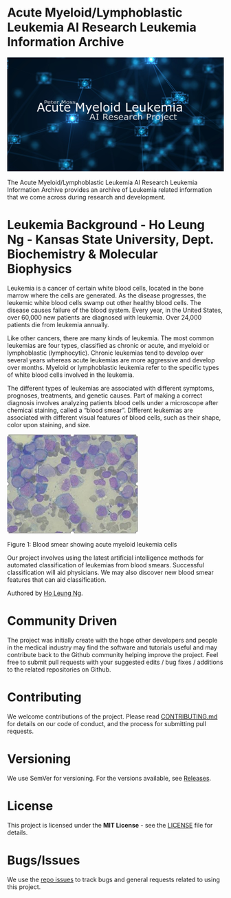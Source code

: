 # Acute Myeloid/Lymphoblastic Leukemia AI Research Leukemia Information Archive
![Peter Moss Acute Myeloid/Lymphoblastic Leukemia AI Research Project](Media/Images/banner.png)

The Acute Myeloid/Lymphoblastic Leukemia AI Research Leukemia Information Archive provides an archive of Leukemia related information that we come across during research and development.

# Leukemia Background - Ho Leung Ng - Kansas State University, Dept. Biochemistry & Molecular Biophysics

Leukemia is a cancer of certain white blood cells, located in the bone marrow where the cells are generated. As the disease progresses, the leukemic white blood cells swamp out other healthy blood cells. The disease causes failure of the blood system. Every year, in the United States, over 60,000 new patients are diagnosed with leukemia. Over 24,000 patients die from leukemia annually.

Like other cancers, there are many kinds of leukemia. The most common leukemias are four types, classified as chronic or acute, and myeloid or lymphoblastic (lymphocytic). Chronic leukemias tend to develop over several years whereas acute leukemias are more aggressive and develop over months. Myeloid or lymphoblastic leukemia refer to the specific types of white blood cells involved in the leukemia.

The different types of leukemias are associated with different symptoms, prognoses, treatments, and genetic causes. Part of making a correct diagnosis involves analyzing patients blood cells under a microscope after chemical staining, called a “blood smear”. Different leukemias are associated with different visual features of blood cells, such as their shape, color upon staining, and size.

![Blood smear showing acute myeloid leukemia cells](Media/Images/Leukemia.jpg) 

Figure 1: Blood smear showing acute myeloid leukemia cells

Our project involves using the latest artificial intelligence methods for automated classification of leukemias from blood smears. Successful classification will aid physicians. We may also discover new blood smear features that can aid classification.

Authored by [Ho Leung Ng](https://github.com/AdamMiltonBarker "Ho Leung Ng").

# Community Driven
The project was initially create with the hope other developers and people in the medical industry may find the software and tutorials useful and may contribute back to the Github community helping improve the project. Feel free to submit pull requests with your suggested edits / bug fixes / additions to the related repositories on Github.

# Contributing
We welcome contributions of the project. Please read [CONTRIBUTING.md](https://github.com/AMLResearchProject/AML-ALL-Research-Archive/blob/master/CONTRIBUTING.md "CONTRIBUTING.md") for details on our code of conduct, and the process for submitting pull requests.

# Versioning
We use SemVer for versioning. For the versions available, see [Releases](https://github.com/AMLResearchProject/AML-ALL-Research-Archive/releases "Releases").

# License
This project is licensed under the **MIT License** - see the [LICENSE](https://github.com/AMLResearchProject/AML-ALL-Research-Archive/blob/master/LICENSE "LICENSE") file for details.

# Bugs/Issues
We use the [repo issues](https://github.com/AMLResearchProject/AML-ALL-Research-Archive/issues "repo issues") to track bugs and general requests related to using this project.
